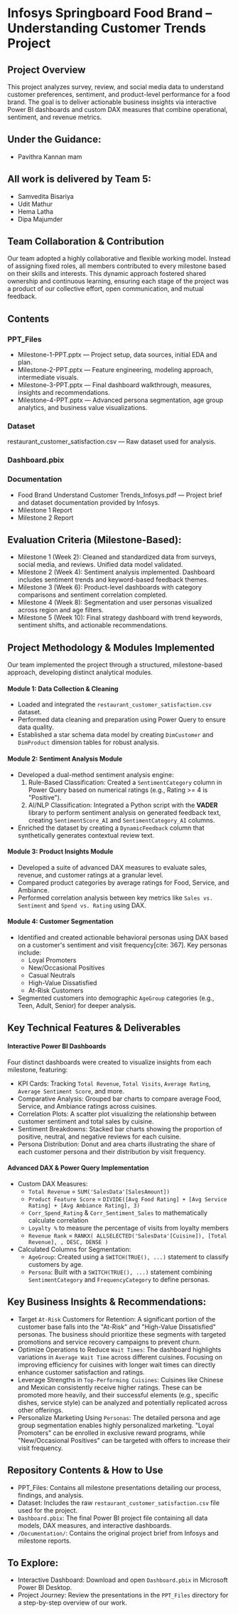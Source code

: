 # Infosys Springboard Food Brand – Understanding Customer Trends Project

## Project Overview
This project analyzes survey, review, and social media data to understand customer preferences, sentiment, and product-level performance for a food brand. The goal is to deliver actionable business insights via interactive Power BI dashboards and custom DAX measures that combine operational, sentiment, and revenue metrics.

## Under the Guidance:
- Pavithra Kannan mam

## All work is delivered by Team 5: 
- Samvedita Bisariya
- Udit Mathur
- Hema Latha
- Dipa Majumder

## Team Collaboration & Contribution

Our team adopted a highly collaborative and flexible working model. Instead of assigning fixed roles, all members contributed to every milestone based on their skills and interests. This dynamic approach fostered shared ownership and continuous learning, ensuring each stage of the project was a product of our collective effort, open communication, and mutual feedback.

## Contents

### PPT_Files
- Milestone-1-PPT.pptx — Project setup, data sources, initial EDA and plan.
- Milestone-2-PPT.pptx — Feature engineering, modeling approach, intermediate visuals.
- Milestone-3-PPT.pptx — Final dashboard walkthrough, measures, insights and recommendations.
- Milestone-4-PPT.pptx — Advanced persona segmentation, age group analytics, and business value visualizations.

### Dataset
restaurant_customer_satisfaction.csv — Raw dataset used for analysis.

### Dashboard.pbix

### Documentation
- Food Brand Understand Customer Trends_Infosys.pdf — Project brief and dataset documentation provided by Infosys.
- Milestone 1 Report
- Milestone 2 Report

## Evaluation Criteria (Milestone-Based):
- Milestone 1 (Week 2): Cleaned and standardized data from surveys, social media, and reviews. Unified data model validated.
- Milestone 2 (Week 4): Sentiment analysis implemented. Dashboard includes sentiment trends and keyword-based feedback themes.
- Milestone 3 (Week 6): Product-level dashboards with category comparisons and sentiment correlation completed.
- Milestone 4 (Week 8): Segmentation and user personas visualized across region and age filters.
- Milestone 5 (Week 10): Final strategy dashboard with trend keywords, sentiment shifts, and actionable recommendations.

## Project Methodology & Modules Implemented

Our team implemented the project through a structured, milestone-based approach, developing distinct analytical modules.

#### Module 1: Data Collection & Cleaning
- Loaded and integrated the `restaurant_customer_satisfaction.csv` dataset.
- Performed data cleaning and preparation using Power Query to ensure data quality.
- Established a star schema data model by creating `DimCustomer` and `DimProduct` dimension tables for robust analysis.

#### Module 2: Sentiment Analysis Module
- Developed a dual-method sentiment analysis engine:
    1.  Rule-Based Classification: Created a `SentimentCategory` column in Power Query based on numerical ratings (e.g., Rating >= 4 is "Positive").
    2.  AI/NLP Classification: Integrated a Python script with the **VADER** library to perform sentiment analysis on generated feedback text, creating `SentimentScore_AI` and `SentimentCategory_AI` columns.
- Enriched the dataset by creating a `DynamicFeedback` column that synthetically generates contextual review text.

#### Module 3: Product Insights Module
- Developed a suite of advanced DAX measures to evaluate sales, revenue, and customer ratings at a granular level.
- Compared product categories by average ratings for Food, Service, and Ambiance.
- Performed correlation analysis between key metrics like `Sales vs. Sentiment` and `Spend vs. Rating` using DAX.

#### Module 4: Customer Segmentation
- Identified and created actionable behavioral personas using DAX based on a customer's sentiment and visit frequency[cite: 367]. Key personas include:
    - Loyal Promoters
    - New/Occasional Positives
    - Casual Neutrals
    - High-Value Dissatisfied
    - At-Risk Customers
- Segmented customers into demographic `AgeGroup` categories (e.g., Teen, Adult, Senior) for deeper analysis.

## Key Technical Features & Deliverables

#### Interactive Power BI Dashboards
Four distinct dashboards were created to visualize insights from each milestone, featuring:
- KPI Cards: Tracking `Total Revenue`, `Total Visits`, `Average Rating`, `Average Sentiment Score`, and more.
- Comparative Analysis: Grouped bar charts to compare average Food, Service, and Ambiance ratings across cuisines.
- Correlation Plots: A scatter plot visualizing the relationship between customer sentiment and total sales by cuisine.
- Sentiment Breakdowns: Stacked bar charts showing the proportion of positive, neutral, and negative reviews for each cuisine.
- Persona Distribution: Donut and area charts illustrating the share of each customer persona and their distribution by visit frequency.

#### Advanced DAX & Power Query Implementation
- Custom DAX Measures:
    - `Total Revenue` = `SUM('SalesData'[SalesAmount])` 
    - `Product Feature Score` = `DIVIDE([Avg Food Rating] + [Avg Service Rating] + [Avg Ambiance Rating], 3)` 
    - `Corr_Spend_Rating` & `Corr_Sentiment_Sales` to mathematically calculate correlation 
    - `Loyalty %` to measure the percentage of visits from loyalty members 
    - `Revenue Rank` = `RANKX( ALLSELECTED('SalesData'[Cuisine]), [Total Revenue], , DESC, DENSE )` 
- Calculated Columns for Segmentation:
    - `AgeGroup`: Created using a `SWITCH(TRUE(), ...)` statement to classify customers by age.
    - `Persona`: Built with a `SWITCH(TRUE(), ...)` statement combining `SentimentCategory` and `FrequencyCategory` to define personas.

## Key Business Insights & Recommendations:
- Target `At-Risk` Customers for Retention: A significant portion of the customer base falls into the "At-Risk" and "High-Value Dissatisfied" personas. The business should prioritize these segments with targeted promotions and service recovery campaigns to prevent churn.
- Optimize Operations to Reduce `Wait Times`: The dashboard highlights variations in `Average Wait Time` across different cuisines. Focusing on improving efficiency for cuisines with longer wait times can directly enhance customer satisfaction and ratings.
- Leverage Strengths in `Top-Performing Cuisines`: Cuisines like Chinese and Mexican consistently receive higher ratings. These can be promoted more heavily, and their successful elements (e.g., specific dishes, service style) can be analyzed and potentially replicated across other offerings.
- Personalize Marketing Using `Personas`: The detailed persona and age group segmentation enables highly personalized marketing. "Loyal Promoters" can be enrolled in exclusive reward programs, while "New/Occasional Positives" can be targeted with offers to increase their visit frequency.

## Repository Contents & How to Use
- PPT_Files: Contains all milestone presentations detailing our process, findings, and analysis.
- Dataset: Includes the raw `restaurant_customer_satisfaction.csv` file used for the project.
- `Dashboard.pbix`: The final Power BI project file containing all data models, DAX measures, and interactive dashboards.
- `/Documentation/`: Contains the original project brief from Infosys and milestone reports.

## To Explore:
- Interactive Dashboard: Download and open `Dashboard.pbix` in Microsoft Power BI Desktop.
- Project Journey: Review the presentations in the `PPT_Files` directory for a step-by-step overview of our work.
